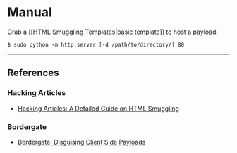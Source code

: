 # Manual

Grab a [[HTML Smuggling Templates|basic template]] to host a payload.

```
$ sudo python -m http.server [-d /path/to/directory/] 80
```

---
## References

### Hacking Articles

- [Hacking Articles: A Detailed Guide on HTML Smuggling](https://www.hackingarticles.in/a-detailed-guide-on-html-smuggling/)

### Bordergate

- [Bordergate: Disguising Client Side Payloads](https://www.bordergate.co.uk/disguising-client-side-payloads/)